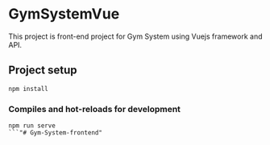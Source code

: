 # GymSystemVue

This project is front-end project for Gym System using Vuejs framework and API.

## Project setup
```
npm install
```

### Compiles and hot-reloads for development
```
npm run serve
```"# Gym-System-frontend" 
